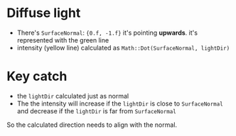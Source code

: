 # Diffuse light 
- There's `SurfaceNormal`: `{0.f, -1.f}` it's pointing **upwards**. it's represented with the green line 
- intensity (yellow line) calculated as `Math::Dot(SurfaceNormal, lightDir)`

# Key catch 
- the `lightDir` calculated just as normal 
- The the intensity will increase if the `lightDir` is close to `SurfaceNormal` and decrease if the `lightDir` is far from `SurfaceNormal`

So the calculated direction needs to align with the normal. 